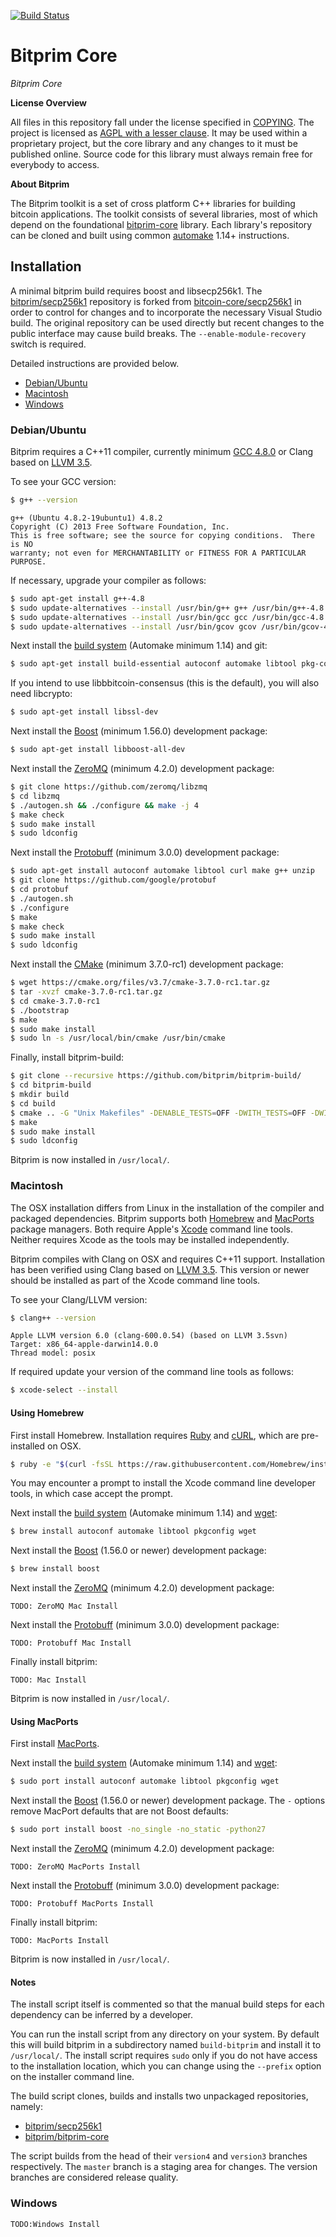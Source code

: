 [![Build Status](https://travis-ci.org/bitprim/bitprim-core.svg?branch=master)](https://travis-ci.org/bitprim/bitprim-core)

# Bitprim Core

*Bitprim Core*

**License Overview**

All files in this repository fall under the license specified in [COPYING](COPYING). The project is licensed as [AGPL with a lesser clause](https://wiki.unsystem.net/en/index.php/Libbitcoin/License). It may be used within a proprietary project, but the core library and any changes to it must be published online. Source code for this library must always remain free for everybody to access.

**About Bitprim**

The Bitprim toolkit is a set of cross platform C++ libraries for building bitcoin applications. The toolkit consists of several libraries, most of which depend on the foundational [bitprim-core](https://github.com/bitprim/bitprim-core) library. Each library's repository can be cloned and built using common [automake](http://www.gnu.org/software/automake) 1.14+ instructions. 

## Installation

A minimal bitprim build requires boost and libsecp256k1. The [bitprim/secp256k1](https://github.com/bitprim/secp256k1) repository is forked from [bitcoin-core/secp256k1](https://github.com/bitcoin-core/secp256k1) in order to control for changes and to incorporate the necessary Visual Studio build. The original repository can be used directly but recent changes to the public interface may cause build breaks. The `--enable-module-recovery` switch is required.

Detailed instructions are provided below.
  * [Debian/Ubuntu](#debianubuntu)
  * [Macintosh](#macintosh)
  * [Windows](#windows)

### Debian/Ubuntu

Bitprim requires a C++11 compiler, currently minimum [GCC 4.8.0](https://gcc.gnu.org/projects/cxx0x.html) or Clang based on [LLVM 3.5](http://llvm.org/releases/3.5.0/docs/ReleaseNotes.html).

To see your GCC version:
```sh
$ g++ --version
```
```
g++ (Ubuntu 4.8.2-19ubuntu1) 4.8.2
Copyright (C) 2013 Free Software Foundation, Inc.
This is free software; see the source for copying conditions.  There is NO
warranty; not even for MERCHANTABILITY or FITNESS FOR A PARTICULAR PURPOSE.
```
If necessary, upgrade your compiler as follows:
```sh
$ sudo apt-get install g++-4.8
$ sudo update-alternatives --install /usr/bin/g++ g++ /usr/bin/g++-4.8 50
$ sudo update-alternatives --install /usr/bin/gcc gcc /usr/bin/gcc-4.8 50
$ sudo update-alternatives --install /usr/bin/gcov gcov /usr/bin/gcov-4.8 50
```
Next install the [build system](http://wikipedia.org/wiki/GNU_build_system) (Automake minimum 1.14) and git:
```sh
$ sudo apt-get install build-essential autoconf automake libtool pkg-config git 
```

If you intend to use libbbitcoin-consensus (this is the default), you will also need libcrypto:
```sh
$ sudo apt-get install libssl-dev
```

Next install the [Boost](http://www.boost.org) (minimum 1.56.0) development package:
```sh
$ sudo apt-get install libboost-all-dev
```
Next install the [ZeroMQ](http://zeromq.org/) (minimum 4.2.0) development package:
```sh
$ git clone https://github.com/zeromq/libzmq
$ cd libzmq
$ ./autogen.sh && ./configure && make -j 4
$ make check
$ sudo make install
$ sudo ldconfig
```

Next install the [Protobuff](https://github.com/google/protobuf) (minimum 3.0.0) development package:
```sh
$ sudo apt-get install autoconf automake libtool curl make g++ unzip
$ git clone https://github.com/google/protobuf
$ cd protobuf
$ ./autogen.sh 
$ ./configure
$ make
$ make check
$ sudo make install
$ sudo ldconfig
```

Next install the [CMake](https://cmake.org/) (minimum 3.7.0-rc1) development package:
```sh
$ wget https://cmake.org/files/v3.7/cmake-3.7.0-rc1.tar.gz
$ tar -xvzf cmake-3.7.0-rc1.tar.gz
$ cd cmake-3.7.0-rc1
$ ./bootstrap
$ make 
$ sudo make install
$ sudo ln -s /usr/local/bin/cmake /usr/bin/cmake
```

Finally, install bitprim-build:
```sh
$ git clone --recursive https://github.com/bitprim/bitprim-build/
$ cd bitprim-build
$ mkdir build
$ cd build
$ cmake .. -G "Unix Makefiles" -DENABLE_TESTS=OFF -DWITH_TESTS=OFF -DWITH_TOOLS=OFF -DCMAKE_BUILD_TYPE=Release
$ make
$ sudo make install
$ sudo ldconfig
```
Bitprim is now installed in `/usr/local/`.

### Macintosh

The OSX installation differs from Linux in the installation of the compiler and packaged dependencies. Bitprim supports both [Homebrew](http://brew.sh) and [MacPorts](https://www.macports.org) package managers. Both require Apple's [Xcode](https://developer.apple.com/xcode) command line tools. Neither requires Xcode as the tools may be installed independently.

Bitprim compiles with Clang on OSX and requires C++11 support. Installation has been verified using Clang based on [LLVM 3.5](http://llvm.org/releases/3.5.0/docs/ReleaseNotes.html). This version or newer should be installed as part of the Xcode command line tools.

To see your Clang/LLVM  version:
```sh
$ clang++ --version
```
```
Apple LLVM version 6.0 (clang-600.0.54) (based on LLVM 3.5svn)
Target: x86_64-apple-darwin14.0.0
Thread model: posix
```
If required update your version of the command line tools as follows:
```sh
$ xcode-select --install
```

#### Using Homebrew

First install Homebrew. Installation requires [Ruby](https://www.ruby-lang.org/en) and [cURL](http://curl.haxx.se), which are pre-installed on OSX.
```sh
$ ruby -e "$(curl -fsSL https://raw.githubusercontent.com/Homebrew/install/master/install)"
```
You may encounter a prompt to install the Xcode command line developer tools, in which case accept the prompt.

Next install the [build system](http://wikipedia.org/wiki/GNU_build_system) (Automake minimum 1.14) and [wget](http://www.gnu.org/software/wget):
```sh
$ brew install autoconf automake libtool pkgconfig wget
```
Next install the [Boost](http://www.boost.org) (1.56.0 or newer) development package:
```sh
$ brew install boost
```
Next install the [ZeroMQ](http://zeromq.org/) (minimum 4.2.0) development package:
```
TODO: ZeroMQ Mac Install
```
Next install the [Protobuff](https://github.com/google/protobuf) (minimum 3.0.0) development package:
```
TODO: Protobuff Mac Install
```
Finally install bitprim:
```
TODO: Mac Install
```
Bitprim is now installed in `/usr/local/`.

#### Using MacPorts

First install [MacPorts](https://www.macports.org/install.php).

Next install the [build system](http://wikipedia.org/wiki/GNU_build_system) (Automake minimum 1.14) and [wget](http://www.gnu.org/software/wget):
```sh
$ sudo port install autoconf automake libtool pkgconfig wget
```
Next install the [Boost](http://www.boost.org) (1.56.0 or newer) development package. The `-` options remove MacPort defaults that are not Boost defaults:
```sh
$ sudo port install boost -no_single -no_static -python27
```
Next install the [ZeroMQ](http://zeromq.org/) (minimum 4.2.0) development package:
```
TODO: ZeroMQ MacPorts Install
```
Next install the [Protobuff](https://github.com/google/protobuf) (minimum 3.0.0) development package:
```
TODO: Protobuff MacPorts Install
```
Finally install bitprim:
```
TODO: MacPorts Install
```
Bitprim is now installed in `/usr/local/`.

#### Notes

The install script itself is commented so that the manual build steps for each dependency can be inferred by a developer.

You can run the install script from any directory on your system. By default this will build bitprim in a subdirectory named `build-bitprim` and install it to `/usr/local/`. The install script requires `sudo` only if you do not have access to the installation location, which you can change using the `--prefix` option on the installer command line.

The build script clones, builds and installs two unpackaged repositories, namely:

- [bitprim/secp256k1](https://github.com/bitprim/secp256k1)
- [bitprim/bitprim-core](https://github.com/bitprim/bitprim-core)

The script builds from the head of their `version4` and `version3` branches respectively. The `master` branch is a staging area for changes. The version branches are considered release quality.

### Windows
```
TODO:Windows Install
```
